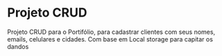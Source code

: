 # Projeto CRUD 
<P> Projeto CRUD para o Portifólio, para cadastrar clientes com seus nomes, emails, celulares e cidades. Com base em Local storage para capitar os dandos  </P>
